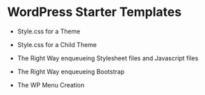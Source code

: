 # WordPress Starter Templates

 - Style.css for a Theme

 - Style.css for a Child Theme

 - The Right Way enqueueing Stylesheet files and Javascript files

 - The Right Way enqueueing Bootstrap
 
 - The WP Menu Creation
